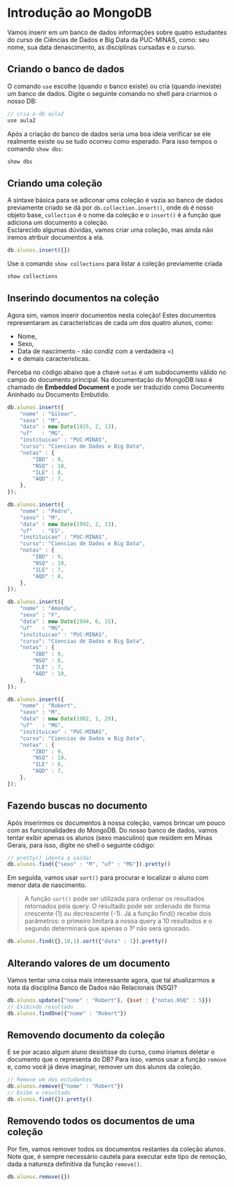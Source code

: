 # Introdução ao MongoDB
Vamos inserir em um banco de dados informações sobre quatro estudantes do curso de Ciências de Dados e Big Data da PUC-MINAS, como: seu nome, sua data denascimento, as disciplinas cursadas e o curso.

## Criando o banco de dados
O comando `use` escolhe (quando o banco existe) ou cria (quando inexiste) um banco de dados.
Digite o seguinte comando no shell para criarmos o nosso DB:

```javascript
// cria o db aula2
use aula2
```
Após a criação do banco de dados seria uma boa ideia verificar se ele realmente existe ou se tudo ocorreu como esperado. Para isso tempos o comando `show dbs`:

```javascript
show dbs
```
## Criando uma coleção
A sintaxe básica para se adiconar uma coleção é vazia ao banco de dados previamente criado se dá por `db.collection.insert()`, onde `db` é nosso objeto base, `collection` é o nome da coleção e o `insert()` é a função que adiciona um documento a coleção.   
Esclarecido algumas dúvidas, vamos criar uma coleção, mas ainda não iremos atribuir documentos a ela.
```javascript
db.alunos.insert({})
```
Use o comando `show collections` para listar a coleção previamente criada 
```javascript
show collections
```
## Inserindo documentos na coleção
Agora sim, vamos inserir documentos nesta coleção! Estes documentos representaram as caracteristicas de cada um dos quatro alunos, como:
* Nome,
* Sexo,
* Data de nascimento - não condiz com a verdadeira =)
* e demais caracteristicas.

Perceba no código abaixo que a chave `notas` é um subdocumento válido no campo do documento principal. Na documentação do MongoDB isso é chamado de **Embedded Document** e pode ser traduzido como Documento Aninhado ou Documento Embutido.
```javascript
db.alunos.insert({
    "nome" : "Gilmar",
    "sexo" : "M",
    "data" : new Date(1925, 2, 13),
    "uf"   : "MG",
    "instituicao" : "PUC-MINAS",
    "curso": "Ciencias de Dados e Big Data",
    "notas" : {
        "IBD" : 9,
        "NSQ" : 10,
        "ILE" : 8,
        "AQD" : 7,
    },
});

db.alunos.insert({
    "nome" : "Pedro",
    "sexo" : "M",
    "data" : new Date(1992, 2, 13),
    "uf"   : "ES",
    "instituicao" : "PUC-MINAS",
    "curso": "Ciencias de Dados e Big Data",
    "notas" : {
        "IBD" : 9,
        "NSQ" : 10,
        "ILE" : 7,
        "AQD" : 8,
    },
});

db.alunos.insert({
    "nome" : "Amanda",
    "sexo" : "F",
    "data" : new Date(1994, 6, 15),
    "uf"   : "MG",
    "instituicao" : "PUC-MINAS",
    "curso": "Ciencias de Dados e Big Data",
    "notas" : {
        "IBD" : 9,
        "NSQ" : 8,
        "ILE" : 7,
        "AQD" : 10,
    },
});

db.alunos.insert({
    "nome" : "Robert",
    "sexo" : "M",
    "data" : new Date(1902, 1, 29),
    "uf"   : "MG",
    "instituicao" : "PUC-MINAS",
    "curso": "Ciencias de Dados e Big Data",
    "notas" : {
        "IBD" : 9,
        "NSQ" : 10,
        "ILE" : 8,
        "AQD" : 7,
    },
});
```
## Fazendo buscas no documento
Após inserirmos os documentos à nossa coleção, vamos brincar um pouco com as funcionalidades do MongoDB. Do nosso banco de dados, vamos tentar exibir apenas os alunos (sexo masculino) que residem em Minas Gerais, para isso, digite no shell o seguinte código: 

```javascript
// pretty() identa a saída)
db.alunos.find({"sexo" : "M", "uf" : "MG"}).pretty()
```
Em seguida, vamos usar `sort()` para procurar e localizar o aluno com menor data de nascimento. 
> A função `sort()` pode ser utilizada para ordenar os resultados retornados pela query. O resultado pode ser ordenado de forma crescente (1) ou decrescente (-1). 
> Já a função find() recebe dois parâmetros: o primeiro limitará a nossa query a 10 resultados e o segundo determinará que apenas o 1º não será ignorado.

```javascript
db.alunos.find({},10,1).sort({"data" : 1}).pretty()
```
## Alterando valores de um documento
Vamos tentar uma coisa mais interessante agora, que tal atualizarmos a nota da disciplina Banco de Dados não Relacionais (NSQ)?

```javascript
db.alunos.update({"nome" : "Robert"}, {$set : {"notas.NSQ" : 5}})
// Exibindo resultado
db.alunos.findOne({"nome" : "Robert"})
```
## Removendo documento da coleção
E se por acaso algum aluno desistisse do curso, como iriamos deletar o documento que o representa do DB? Para isso, vamos usar a função `remove` e, como você já deve imaginar, remover um dos alunos da coleção.

```javascript
// Remove um dos estudantes
db.alunos.remove({"nome" : "Robert"})
// Exibe o resultado
db.alunos.find({}).pretty()
```
## Removendo todos os documentos de uma coleção
Por fim, vamos remover todos os documentos restantes da coleção alunos. Note que, é sempre necessário cautela para executar este tipo de remoção, dada a natureza definitiva da função `remove()`.  

```javascript
db.alunos.remove({})
```
